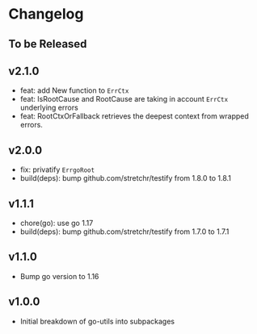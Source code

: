 # Changelog

## To be Released

## v2.1.0

* feat: add New function to `ErrCtx`
* feat: IsRootCause and RootCause are taking in account `ErrCtx` underlying errors
* feat: RootCtxOrFallback retrieves the deepest context from wrapped errors.

## v2.0.0

* fix: privatify `ErrgoRoot`
* build(deps): bump github.com/stretchr/testify from 1.8.0 to 1.8.1

## v1.1.1

* chore(go): use go 1.17
* build(deps): bump github.com/stretchr/testify from 1.7.0 to 1.7.1

## v1.1.0

* Bump go version to 1.16

## v1.0.0

* Initial breakdown of go-utils into subpackages

